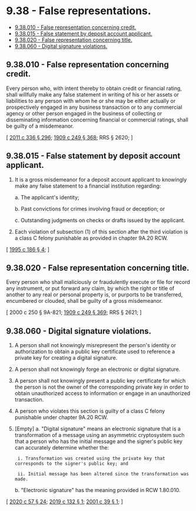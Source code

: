 # 9.38 - False representations.
* [9.38.010 - False representation concerning credit.](#938010---false-representation-concerning-credit)
* [9.38.015 - False statement by deposit account applicant.](#938015---false-statement-by-deposit-account-applicant)
* [9.38.020 - False representation concerning title.](#938020---false-representation-concerning-title)
* [9.38.060 - Digital signature violations.](#938060---digital-signature-violations)
## 9.38.010 - False representation concerning credit.
Every person who, with intent thereby to obtain credit or financial rating, shall willfully make any false statement in writing of his or her assets or liabilities to any person with whom he or she may be either actually or prospectively engaged in any business transaction or to any commercial agency or other person engaged in the business of collecting or disseminating information concerning financial or commercial ratings, shall be guilty of a misdemeanor.

\[ [2011 c 336 § 296](http://lawfilesext.leg.wa.gov/biennium/2011-12/Pdf/Bills/Session%20Laws/Senate/5045.SL.pdf?cite=2011%20c%20336%20§%20296); [1909 c 249 § 368](http://leg.wa.gov/CodeReviser/documents/sessionlaw/1909c249.pdf?cite=1909%20c%20249%20§%20368); RRS § 2620; \]

## 9.38.015 - False statement by deposit account applicant.
1. It is a gross misdemeanor for a deposit account applicant to knowingly make any false statement to a financial institution regarding:

    a. The applicant's identity;

    b. Past convictions for crimes involving fraud or deception; or

    c. Outstanding judgments on checks or drafts issued by the applicant.

2. Each violation of subsection (1) of this section after the third violation is a class C felony punishable as provided in chapter 9A.20 RCW.

\[ [1995 c 186 § 4](http://lawfilesext.leg.wa.gov/biennium/1995-96/Pdf/Bills/Session%20Laws/House/1603.SL.pdf?cite=1995%20c%20186%20§%204); \]

## 9.38.020 - False representation concerning title.
Every person who shall maliciously or fraudulently execute or file for record any instrument, or put forward any claim, by which the right or title of another to any real or personal property is, or purports to be transferred, encumbered or clouded, shall be guilty of a gross misdemeanor.

\[ 2000 c 250 § 9A-821; [1909 c 249 § 369](http://leg.wa.gov/CodeReviser/documents/sessionlaw/1909c249.pdf?cite=1909%20c%20249%20§%20369); RRS § 2621; \]

## 9.38.060 - Digital signature violations.
1. A person shall not knowingly misrepresent the person's identity or authorization to obtain a public key certificate used to reference a private key for creating a digital signature.

2. A person shall not knowingly forge an electronic or digital signature.

3. A person shall not knowingly present a public key certificate for which the person is not the owner of the corresponding private key in order to obtain unauthorized access to information or engage in an unauthorized transaction.

4. A person who violates this section is guilty of a class C felony punishable under chapter 9A.20 RCW.

5. [Empty]
    a. "Digital signature" means an electronic signature that is a transformation of a message using an asymmetric cryptosystem such that a person who has the initial message and the signer's public key can accurately determine whether the:

        i. Transformation was created using the private key that corresponds to the signer's public key; and

        ii. Initial message has been altered since the transformation was made.

    b. "Electronic signature" has the meaning provided in RCW 1.80.010.

\[ [2020 c 57 § 24](http://lawfilesext.leg.wa.gov/biennium/2019-20/Pdf/Bills/Session%20Laws/Senate/6028-S.SL.pdf?cite=2020%20c%2057%20§%2024); [2019 c 132 § 1](http://lawfilesext.leg.wa.gov/biennium/2019-20/Pdf/Bills/Session%20Laws/House/1908.SL.pdf?cite=2019%20c%20132%20§%201); [2001 c 39 § 1](http://lawfilesext.leg.wa.gov/biennium/2001-02/Pdf/Bills/Session%20Laws/House/1632-S.SL.pdf?cite=2001%20c%2039%20§%201); \]

